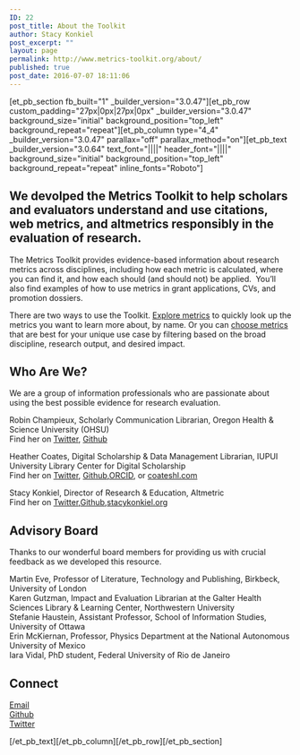 ```yaml
---
ID: 22
post_title: About the Toolkit
author: Stacy Konkiel
post_excerpt: ""
layout: page
permalink: http://www.metrics-toolkit.org/about/
published: true
post_date: 2016-07-07 18:11:06
---
```

[et_pb_section fb_built="1" _builder_version="3.0.47"][et_pb_row custom_padding="27px|0px|27px|0px" _builder_version="3.0.47" background_size="initial" background_position="top_left" background_repeat="repeat"][et_pb_column type="4_4" _builder_version="3.0.47" parallax="off" parallax_method="on"][et_pb_text _builder_version="3.0.64" text_font="||||" header_font="||||" background_size="initial" background_position="top_left" background_repeat="repeat" inline_fonts="Roboto"]<h2>We devolped the Metrics Toolkit to help scholars and evaluators understand and use citations, web metrics, and altmetrics responsibly in the evaluation of research.</h2>
<p>The Metrics Toolkit provides evidence-based information about research metrics across disciplines, including how each metric is calculated, where you can find it, and how each should (and should not) be applied.  You’ll also find examples of how to use metrics in grant applications, CVs, and promotion dossiers.</p>
<p>There are two ways to use the Toolkit. <a href="http://metrics-toolkit.org/explore-metrics">Explore metrics</a> to quickly look up the metrics you want to learn more about, by name. Or you can <a href="http://metrics-toolkit.org/choose-metrics/">choose metrics</a> that are best for your unique use case by filtering based on the broad discipline, research output, and desired impact.</p>
<h2>Who Are We?</h2>
<p>We are a group of information professionals who are passionate about using the best possible evidence for research evaluation.</p>
<p>Robin Champieux, Scholarly Communication Librarian, Oregon Health & Science University (OHSU)<br /> Find her on <a href="https://twitter.com/rchampieux">Twitter</a>, <a href="https://github.com/rchampieux">Github</a></p>
<p>Heather Coates</strong>, Digital Scholarship & Data Management Librarian, IUPUI University Library Center for Digital Scholarship<br /> Find her on <a href="https://twitter.com/iandpangurban">Twitter</a>, <a href="https://github.com/coateshl">Github</a>,<a href="http://orcid.org/0000-0003-4290-6997">ORCID</a>, or <a href="http://coateshl.com/">coateshl.com</a></p>
<p>Stacy Konkiel</strong>, Director of Research & Education, Altmetric<br /> Find her on <a href="http://twitter.com/skonkiel">Twitter</a>,<a href="https://github.com/skonkiel/">Github</a>,<a href="http://stacykonkiel.org">stacykonkiel.org</a></p>
<h2>Advisory Board</h2>
<p>Thanks to our wonderful board members for providing us with crucial feedback as we developed this resource.</p>
<p>Martin Eve, Professor of Literature, Technology and Publishing, Birkbeck, University of London<br />Karen Gutzman</strong>, Impact and Evaluation Librarian at the Galter Health Sciences Library & Learning Center, Northwestern University<br />Stefanie Haustein, Assistant Professor, School of Information Studies, University of Ottawa<br />Erin McKiernan, Professor, Physics Department at the National Autonomous University of Mexico<br /> Iara Vidal, PhD student, Federal University of Rio de Janeiro</span></p>
<h2>Connect</h2>
<p><a href="mailto:metricstoolkit@gmail.com">Email<br /> </a><a href="https://github.com/Metrics-Toolkit/Metrics-Toolkit">Github</a><br /> <a href="https://twitter.com/Metrics_Toolkit">Twitter</a></p>[/et_pb_text][/et_pb_column][/et_pb_row][/et_pb_section]
